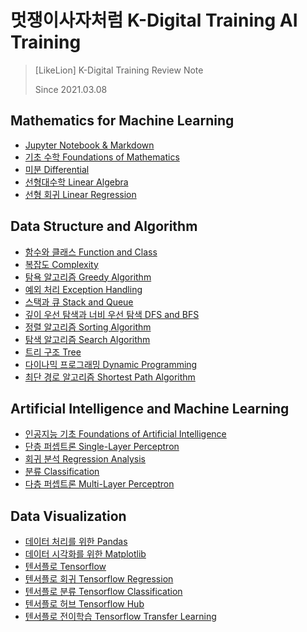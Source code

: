 # 멋쟁이사자처럼 K-Digital Training AI Training
> [LikeLion] K-Digital Training Review Note
> 
> Since 2021.03.08 


## Mathematics for Machine Learning
* [Jupyter Notebook & Markdown](./Mathematics-for-Machine-Learning/Jupyter-and-Markdown.md)
* [기초 수학 Foundations of Mathematics](./Mathematics-for-Machine-Learning/Foundations-of-Mathematics.md)
* [미분 Differential](./Mathematics-for-Machine-Learning/Differential.md)
* [선형대수학 Linear Algebra](./Mathematics-for-Machine-Learning/Linear-Algebra.md)
* [선형 회귀 Linear Regression](./Mathematics-for-Machine-Learning/Linear-Regression.md)



## Data Structure and Algorithm
* [함수와 클래스 Function and Class](./Python-and-Data-Visualization/function-and-class.ipynb)
* [복잡도 Complexity](./Data-Structure-and-Algorithm/Complexity.md)
* [탐욕 알고리즘 Greedy Algorithm](./Data-Structure-and-Algorithm/greedy.ipynb)
* [예외 처리 Exception Handling](./Data-Structure-and-Algorithm/exception-handling.ipynb)
* [스택과 큐 Stack and Queue](./Data-Structure-and-Algorithm/Stack-and-Queue.md)
* [깊이 우선 탐색과 너비 우선 탐색 DFS and BFS](./Data-Structure-and-Algorithm/DFS-and-BFS.md)
* [정렬 알고리즘 Sorting Algorithm](./Data-Structure-and-Algorithm/Sorting-Algorithm.md)
* [탐색 알고리즘 Search Algorithm](./Data-Structure-and-Algorithm/Search-Algorithm.md)
* [트리 구조 Tree](./Data-Structure-and-Algorithm/Tree.md)
* [다이나믹 프로그래밍 Dynamic Programming](./Data-Structure-and-Algorithm/Dynamic-Programming.md)
* [최단 경로 알고리즘 Shortest Path Algorithm](./Data-Structure-and-Algorithm/Shortest-Path-Algorithm.md)



## Artificial Intelligence and Machine Learning
* [인공지능 기초 Foundations of Artificial Intelligence](./Artificial-Intelligence/Foundations-of-Artificial-Intelligence.md)
* [단층 퍼셉트론 Single-Layer Perceptron](./Artificial-Intelligence/Single-Layer-Perceptron.md)
* [회귀 분석 Regression Analysis](./Artificial-Intelligence/Regression-Analysis.md)
* [분류 Classification](./Artificial-Intelligence/Classification.md)
* [다층 퍼셉트론 Multi-Layer Perceptron](./Artificial-Intelligence/Multi-Layer-Perceptron.md)



## Data Visualization
* [데이터 처리를 위한 Pandas](./Python-and-Data-Visualization/pandas.ipynb)
* [데이터 시각화를 위한 Matplotlib](./Python-and-Data-Visualization/matplotlib.ipynb)
* [텐서플로 Tensorflow](./Python-and-Data-Visualization/tensorflow.ipynb)
* [텐서플로 회귀 Tensorflow Regression](./Python-and-Data-Visualization/tf-regression.ipynb)
* [텐서플로 분류 Tensorflow Classification](./Python-and-Data-Visualization/tf-classification.ipynb)
* [텐서플로 허브 Tensorflow Hub](./Python-and-Data-Visualization/tensorflow-hub.ipynb)
* [텐서플로 전이학습 Tensorflow Transfer Learning](./Python-and-Data-Visualization/tensorflow-transfer-learning.ipynb)
